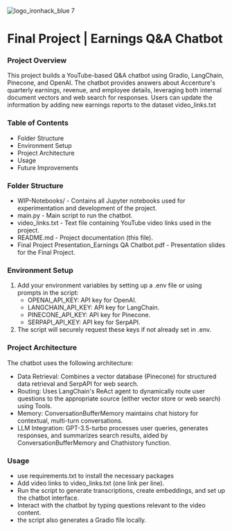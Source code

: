 ![logo_ironhack_blue 7](https://user-images.githubusercontent.com/23629340/40541063-a07a0a8a-601a-11e8-91b5-2f13e4e6b441.png)

# Final Project | Earnings Q&A Chatbot

### Project Overview

This project builds a YouTube-based Q&A chatbot using Gradio, LangChain, Pinecone, and OpenAI. The chatbot provides answers about Accenture's quarterly earnings, revenue, 
and employee details, leveraging both internal document vectors and web search for responses. Users can update the information by adding new earnings reports to the dataset video_links.txt

### Table of Contents

   - Folder Structure
   - Environment Setup
   - Project Architecture   
   - Usage
   - Future Improvements

### Folder Structure

- WIP-Notebooks/ - Contains all Jupyter notebooks used for experimentation and development of the project.
- main.py - Main script to run the chatbot.
- video_links.txt - Text file containing YouTube video links used in the project.
- README.md - Project documentation (this file).
- Final Project Presentation_Earnings QA Chatbot.pdf - Presentation slides for the Final Project.

### Environment Setup

1. Add your environment variables by setting up a .env file or using prompts in the script:
   - OPENAI_API_KEY: API key for OpenAI.
   - LANGCHAIN_API_KEY: API key for LangChain.
   - PINECONE_API_KEY: API key for Pinecone.
   - SERPAPI_API_KEY: API key for SerpAPI.
2. The script will securely request these keys if not already set in .env.

### Project Architecture

The chatbot uses the following architecture:

- Data Retrieval: Combines a vector database (Pinecone) for structured data retrieval and SerpAPI for web search.
- Routing: Uses LangChain's ReAct agent to dynamically route user questions to the appropriate source (either vector store or web search) using Tools.
- Memory: ConversationBufferMemory maintains chat history for contextual, multi-turn conversations.
- LLM Integration: GPT-3.5-turbo processes user queries, generates responses, and summarizes search results, aided by ConversationBufferMemory and Chathistory function.

### Usage

- use requirements.txt to install the necessary packages
- Add video links to video_links.txt (one link per line).
- Run the script to generate transcriptions, create embeddings, and set up the chatbot interface.
- Interact with the chatbot by typing questions relevant to the video content.
- the script also generates a Gradio file locally.

